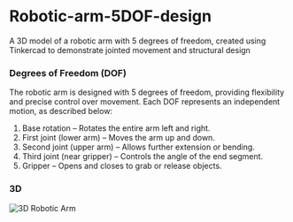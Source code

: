 # Robotic-arm-5DOF-design
A 3D model of a robotic arm with 5 degrees of freedom, created using Tinkercad to demonstrate jointed movement and structural design

### Degrees of Freedom (DOF)
The robotic arm is designed with 5 degrees of freedom, providing flexibility and precise control over movement. Each DOF represents an independent motion, as described below:
1. Base rotation – Rotates the entire arm left and right.  
2. First joint (lower arm) – Moves the arm up and down.  
3. Second joint (upper arm) – Allows further extension or bending.  
4. Third joint (near gripper) – Controls the angle of the end segment.  
5. Gripper – Opens and closes to grab or release objects.

### 3D
![3D Robotic Arm](https://github.com/user-attachments/assets/524e5993-5e5a-4625-a56c-13dee09e3a98)
